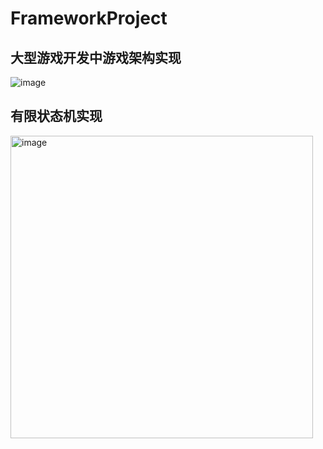 # FrameworkProject
## 大型游戏开发中游戏架构实现

![image](https://user-images.githubusercontent.com/56622810/199244592-0c582d31-7579-4cca-ad08-cc03fa19de95.png)

## 有限状态机实现

<img width="484" alt="image" src="https://user-images.githubusercontent.com/56622810/199406315-e196726e-1cca-4d81-8aec-e087db020ef9.png">
